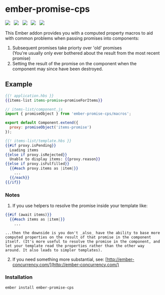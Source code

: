 # ember-promise-cps

<a href="http://emberobserver.com/addons/ember-promise-cps"><img src="http://emberobserver.com/badges/ember-promise-cps.svg"></a> &nbsp; <a href="https://david-dm.org/amk221/ember-promise-cps#badge-embed"><img src="https://david-dm.org/amk221/ember-promise-cps.svg"></a> &nbsp; <a href="https://david-dm.org/amk221/ember-promise-cps#dev-badge-embed"><img src="https://david-dm.org/amk221/ember-promise-cps/dev-status.svg"></a> &nbsp; <a href="https://codeclimate.com/github/amk221/ember-promise-cps"><img src="https://codeclimate.com/github/amk221/ember-promise-cps/badges/gpa.svg" /></a> &nbsp; <a href="http://travis-ci.org/amk221/ember-promise-cps"><img src="https://travis-ci.org/amk221/ember-promise-cps.svg?branch=master"></a>

This Ember addon provides you with a computed property macros to aid with common problems when passing promises into components:

1. Subsequent promises take priorty over 'old' promises<br>
  (You're usually only ever bothered about the result from the most recent promise)
2. Setting the result of the promise on the component when the component may since have been destroyed.

## Example

```handlebars
{{! application.hbs }}
{{items-list items-promise=promiseForItems}}
```

```javascript
// items-list/component.js
import { promiseObject } from 'ember-promise-cps/macros';

export default Component.extend({
  proxy: promiseObject('items-promise')
});
```

```handlebars
{{! items-list/template.hbs }}
{{#if proxy.isPending}}
  Loading items
{{else if proxy.isRejected}}
  Unable to display items: {{proxy.reason}}
{{else if proxy.isFulfilled}}
  {{#each proxy.items as |item|}}
    ...
  {{/each}}
{{/if}}
```

### Notes

1. If you use helpers to resolve the promise inside your template like:
  ```handlebars
  {{#if (await items)}}
    {{#each items as |item|}}
      ...
  ```   

    ...then the downside is you don't _also_ have the ability to base more computed properties on the result of that promise in the component itself. (It's more useful to resolve the promise in the component, and let your template read the properties rather than the other way around. It also leads to simpler templates).

2. If you need something more substantial, see:
[http://ember-concurrency.com/](http://ember-concurrency.com/)


### Installation
```
ember install ember-promise-cps
```
